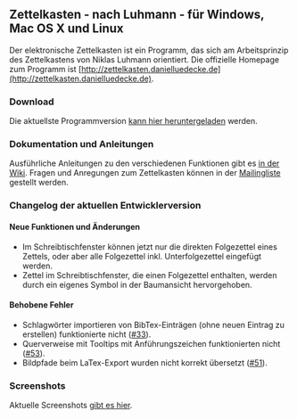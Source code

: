 Zettelkasten - nach Luhmann - für Windows, Mac OS X und Linux
------------------------------------------------------------------------------
Der elektronische Zettelkasten ist ein Programm, das sich am Arbeitsprinzip des Zettelkastens von Niklas Luhmann orientiert. Die offizielle Homepage zum Programm ist [http://zettelkasten.danielluedecke.de](http://zettelkasten.danielluedecke.de).

### Download
Die aktuellste Programmversion [kann hier heruntergeladen](http://zettelkasten.danielluedecke.de/download.php) werden.

### Dokumentation und Anleitungen
Ausführliche Anleitungen zu den verschiedenen Funktionen gibt es [in der Wiki](http://zettelkasten.danielluedecke.de/wiki/doku.php). Fragen und Anregungen zum Zettelkasten können in der [Mailingliste](https://de.groups.yahoo.com/neo/groups/zettelkasten/info) gestellt werden.

### Changelog der aktuellen Entwicklerversion

#### Neue Funktionen und Änderungen
* Im Schreibtischfenster können jetzt nur die direkten Folgezettel eines Zettels, oder aber alle Folgezettel inkl. Unterfolgezettel eingefügt werden.
* Zettel im Schreibtischfenster, die einen Folgezettel enthalten, werden durch ein eigenes Symbol in der Baumansicht hervorgehoben.

#### Behobene Fehler
* Schlagwörter importieren von BibTex-Einträgen (ohne neuen Eintrag zu erstellen) funktionierte nicht ([#33](https://github.com/sjPlot/Zettelkasten/issues/33)).
* Querverweise mit Tooltips mit Anführungszeichen funktionierten nicht ([#53](https://github.com/sjPlot/Zettelkasten/issues/53)).
* Bildpfade beim LaTex-Export wurden nicht korrekt übersetzt ([#51](https://github.com/sjPlot/Zettelkasten/issues/51)).

### Screenshots
Aktuelle Screenshots [gibt es hier](http://zettelkasten.danielluedecke.de/gallery.php).
